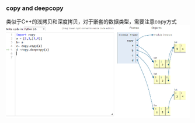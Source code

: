 ### copy and deepcopy
类似于C++的浅拷贝和深度拷贝，对于嵌套的数据类型，需要注意copy方式
![copy VS deepcopy](https://github.com/lofty77/Tools/blob/master/attached/python_copy_deepcopy.png)
